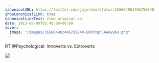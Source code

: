 ```yaml
---
canonicalURL: https://twitter.com/jmjordan/status/365664983406755840
ShowCanonicalLink: true
CanonicalLinkText: View original on
date: 2013-08-09T02:45:00+00:00
cover:
  image: "/images/365664983406755840-BRMPxgnCAAAy9Au.png"
---
```

RT @PsychoIogicaI: Introverts vs. Extroverts

![](/images/365664983406755840-BRMPxgnCAAAy9Au.png)